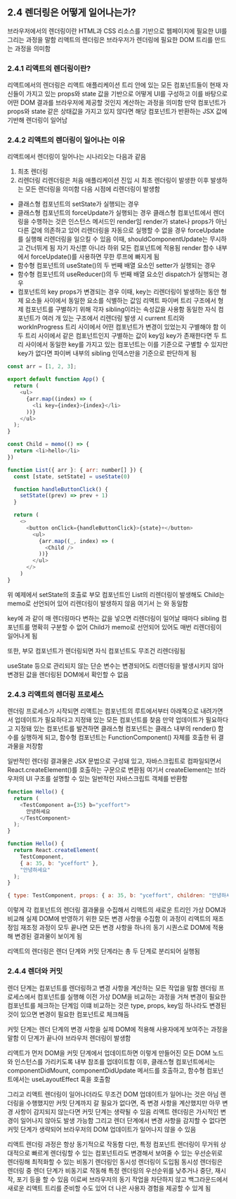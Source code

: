 ## 2.4 렌더링은 어떻게 일어나는가?

브라우저에서의 렌더링이란 HTML과 CSS 리소스를 기반으로 웹페이지에 필요한 UI를 그리는 과정을 말함
리액트의 렌더링은 브라우저가 렌더링에 필요한 DOM 트리를 만드는 과정을 의미함

### 2.4.1 리액트의 렌더링이란?

리액트에서의 렌더링은 리액트 애플리케이션 트리 안에 있는 모든 컴포넌트들이 현재 자신들이 가지고 있는 props와 state 값을 기반으로 어떻게 UI를 구성하고 이를 바탕으로 어떤 DOM 결과를 브라우저에 제공할 것인지 계산하는 과정을 의미함
만약 컴포넌트가 props와 state 같은 상태값을 가지고 있지 않다면 해당 컴포넌트가 반환하는 JSX 값에 기반해 렌더링이 일어남

### 2.4.2 리액트의 렌더링이 일어나는 이유

리액트에서 렌더링이 일어나는 시나리오는 다음과 같음

1. 최초 렌더링
2. 리렌더링
   리렌더링은 처음 애플리케이션 진입 시 최초 렌더링이 발생한 이후 발생하는 모든 렌더링을 의미함
   다음 시점에 리렌더링이 발생함

- 클래스형 컴포넌트의 setState가 실행되는 경우
- 클래스형 컴포넌트의 forceUpdate가 실행되는 경우
  클래스형 컴포넌트에서 렌더링을 수행하는 것은 인스턴스 메서드인 render임
  render가 state나 props가 아닌 다른 값에 의존하고 있어 리렌더링을 자동으로 실행할 수 없을 경우 forceUpdate를 실행해 리렌더링을 일으킬 수 있음
  이때, shouldComponentUpdate는 무시하고 건너뛰게 됨
  자기 자신뿐 아니라 하위 모든 컴포넌트에 적용됨
  render 함수 내부에서 forceUpdate()를 사용하면 무한 루프에 빠지게 됨
- 함수형 컴포넌트의 useState()의 두 번째 배열 요소인 setter가 실행되는 경우
- 함수형 컴포넌트의 useReducer()의 두 번째 배열 요소인 dispatch가 실행되는 경우
- 컴포넌트의 key props가 변경되는 경우
  이때, key는 리렌더링이 발생하는 동안 형제 요소들 사이에서 동일한 요소를 식별하는 값임
  리액트 파이버 트리 구조에서 형제 컴포넌트를 구별하기 위해 각자 sibling이라는 속성값을 사용함
  동일한 자식 컴포넌트가 여러 개 있는 구조에서 리렌더링 발생 시 current 트리와 workInProgress 트리 사이에서 어떤 컴포넌트가 변경이 있었는지 구별해야 함
  이 두 트리 사이에서 같은 컴포넌트인지 구별하는 값이 key임
  key가 존재한다면 두 트리 사이에서 동일한 key를 가지고 있는 컴포넌트는 이를 기준으로 구별할 수 있지만 key가 없다면 파이버 내부의 sibling 인덱스만을 기준으로 판단하게 됨

```javascript
const arr = [1, 2, 3];

export default function App() {
  return (
    <ul>
      {arr.map((index) => (
        <li key={index}>{index}</li>
      ))}
    </ul>
  );
}
```

```javascript
const Child = memo(() => {
  return <li>hello</li>
})

function List({ arr }: { arr: number[] }) {
  const [state, setState] = useState(0)

  function handleButtonClick() {
    setState((prev) => prev + 1)
  }

  return (
    <>
      <button onClick={handleButtonClick}>{state}+</button>
        <ul>
          {arr.map((_, index) => (
            <Child />
          ))}
        </ul>
      </>
    )
}
```

위 예제에서 setState의 호출로 부모 컴포넌트인 List의 리렌더링이 발생해도 Child는 memo로 선언되어 있어 리렌더링이 발생하지 않음
여기서 <Child />는 <Child key={index} />와 동일함

key에 <Child key={Math.random()} />과 같이 매 렌더링마다 변하는 값을 넣으면 리렌더링이 일어날 때마다 sibling 컴포넌트를 명확히 구분할 수 없어 Child가 memo로 선언되어 있어도 매번 리렌더링이 일어나게 됨

또한, 부모 컴포넌트가 렌더링되면 자식 컴포넌트도 무조건 리렌더링됨

useState 등으로 관리되지 않는 단순 변수는 변경되어도 리렌더링을 발생시키지 않아 변경된 값을 렌더링된 DOM에서 확인할 수 없음

### 2.4.3 리액트의 렌더링 프로세스

렌더링 프로세스가 시작되면 리액트는 컴포넌트의 루트에서부터 아래쪽으로 내려가면서 업데이트가 필요하다고 지정돼 있는 모든 컴포넌트를 찾음
만약 업데이트가 필요하다고 지정돼 있는 컴포넌트를 발견하면 클래스형 컴포넌트는 클래스 내부의 render() 함수를 실행하게 되고, 함수형 컴포넌트는 FunctionComponent() 자체를 호출한 뒤 결과물을 저장함

일반적인 렌더링 결과물은 JSX 문법으로 구성돼 있고, 자바스크립트로 컴파일되면서 React.createElement()를 호출하는 구문으로 변환됨
여기서 createElement는 브라우저의 UI 구조를 설명할 수 있는 일반적인 자바스크립트 객체를 반환함

```javascript
function Hello() {
  return (
    <TestComponent a={35} b="yceffort">
      안녕하세요
    </TestComponent>
  );
}

function Hello() {
  return React.createElement(
    TestComponent,
    { a: 35, b: "yceffort" },
    "안녕하세요"
  );
}

{ type: TestComponent, props: { a: 35, b: "yceffort", children: "안녕하세요" }}
```

이렇게 각 컴포넌트의 렌더링 결과물을 수집해서 리액트의 새로운 트리인 가상 DOM과 비교해 실제 DOM에 반영하기 위한 모든 변경 사항을 수집함
이 과정이 리액트의 재조정임
재조정 과정이 모두 끝나면 모든 변경 사항을 하나의 동기 시퀀스로 DOM에 적용해 변경된 결과물이 보이게 됨

리액트의 렌더링은 렌더 단계와 커밋 단계라는 총 두 단계로 분리되어 실행됨

### 2.4.4 렌더와 커밋

렌더 단계는 컴포넌트를 렌더링하고 변경 사항을 계산하는 모든 작업을 말함
렌더링 프로세스에서 컴포넌트를 실행해 이전 가상 DOM을 비교하는 과정을 거쳐 변경이 필요한 컴포넌트를 체크하는 단계임
이떄 비교하는 것은 type, props, key임
하나라도 변경된 것이 있으면 변경이 필요한 컴포넌트로 체크해둠

커밋 단계는 렌더 단계의 변경 사항을 실제 DOM에 적용해 사용자에게 보여주는 과정을 말함
이 단계가 끝나야 브라우저 렌더링이 발생함

리액트가 먼저 DOM을 커밋 단계에서 업데이트하면 이렇게 만들어진 모든 DOM 노드와 인스턴스를 가리키도록 내부 참조를 업데이트함
이후, 클래스형 컴포넌트에서는 componentDidMount, componentDidUpdate 메서드를 호출하고, 함수형 컴포넌트에서는 useLayoutEffect 훅을 호출함

그리고 리액트 렌더링이 일어나더라도 무조건 DOM 업데이트가 일어나는 것은 아님
렌더링을 수행했지만 커밋 단계까지 갈 필요가 없다면, 즉 변경 사항을 계산했지만 아무 변경 사항이 감지되지 않는다면 커밋 단계는 생략될 수 있음
리액트 렌더링은 가시적인 변경이 일어나지 않아도 발생 가능함
그리고 렌더 단계에서 변경 사항을 감지할 수 없다면 커밋 단계가 생략되어 브라우저의 DOM 업데이트가 일어나지 않을 수 있음

리액트 렌더링 과정은 항상 동기적으로 작동함
다만, 특정 컴포넌트 렌더링이 무거워 상대적으로 빠르게 렌더링할 수 있는 컴포넌트라도 변경해서 보여줄 수 있는 우선순위로 렌더링해 최적화할 수 있는 비동기 렌더링인 동시성 렌더링이 도입됨
동시성 렌더링은 렌더링 중 렌더 단계가 비동기로 작동해 특정 렌더링의 우선순위를 낮추거나 중단, 재시작, 포기 등을 할 수 있음
이로써 브라우저의 동기 작업을 차단하지 않고 백그라운드에서 새로운 리액트 트리를 준비할 수도 있어 더 나은 사용자 경험을 제공할 수 있게 됨
